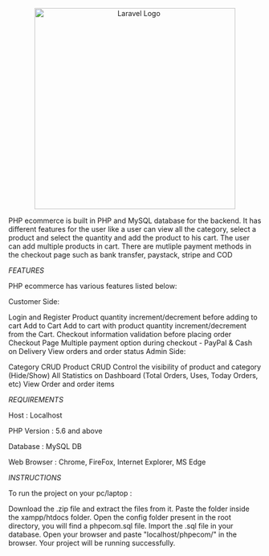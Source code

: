 <p align="center"><a href="https://laravel.com" target="_blank"><img src="https://raw.githubusercontent.com/laravel/art/master/logo-lockup/5%20SVG/2%20CMYK/1%20Full%20Color/laravel-logolockup-cmyk-red.svg" width="400" alt="Laravel Logo"></a></p>

PHP ecommerce is built in PHP and MySQL database for the backend. It has different features for the user like a user can view all the category, select a product and select the quantity and add the product to his cart. The user can add multiple products in cart. There are mutliple payment methods in the checkout page such as bank transfer, paystack, stripe and COD

*FEATURES*

PHP ecommerce has various features listed below:

Customer Side:

Login and Register
Product quantity increment/decrement before adding to cart
Add to Cart
Add to cart with product quantity increment/decrement from the Cart.
Checkout information validation before placing order
Checkout Page
Multiple payment option during checkout - PayPal & Cash on Delivery
View orders and order status
Admin Side:

Category CRUD
Product CRUD
Control the visibility of product and category (Hide/Show)
All Statistics on Dashboard (Total Orders, Uses, Today Orders, etc)
View Order and order items

*REQUIREMENTS*

Host : Localhost

PHP Version : 5.6 and above

Database : MySQL DB

Web Browser : Chrome, FireFox, Internet Explorer, MS Edge



*INSTRUCTIONS*


To run the project on your pc/laptop :

Download the .zip file and extract the files from it.
Paste the folder inside the xampp/htdocs folder.
Open the config folder present in the root directory, you will find a phpecom.sql file. Import the .sql file in your database.
Open your browser and paste "localhost/phpecom/" in the browser. Your project will be running successfully.

